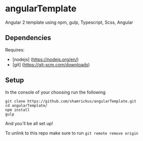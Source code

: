 # angularTemplate
Angular 2 template using npm, gulp, Typescript, Scss, Angular

## Dependencies
Requires:
* [nodejs] (https://nodejs.org/en/)
* [git] (https://git-scm.com/downloads)

## Setup
In the console of your choosing run the following
```
git clone https://github.com/shamrickus/angularTemplate.git
cd angularTemplate/
npm install
gulp
```
And you'll be all set up!

To unlink to this repo make sure to run
`git remote remove origin`


